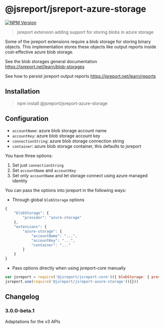 
# @jsreport/jsreport-azure-storage
[![NPM Version](http://img.shields.io/npm/v/@jsreport/jsreport-azure-storage.svg?style=flat-square)](https://npmjs.com/package/@jsreport/jsreport-azure-storage)

> jsreport extension adding support for storing blobs in azure storage

Some of the jsreport extensions require a blob storage for storing binary objects. This implementation stores these objects like output reports inside cost-effective azure blob storage.

See the blob storages general documentation
https://jsreport.net/learn/blob-storages

See how to persist jsreport output reports
https://jsreport.net/learn/reports

## Installation

> npm install @jsreport/jsreport-azure-storage

## Configuration

- `accountName`:  azure blob storage account name
- `accountKey`:  azure blob storage account key
- `connectionString`: azure blob storage connection string
- `container`: azure blob storage container, this defaults to jsreport

You have three options:
1. Set just `connectionString`
2. Set `accountName` and `accountKey`
3. Set only `accountName` and let storage connect using azure managed identity

You can pass the options into jsreport in the following ways:

- Through global `blobStorage` options
```js
{
	"blobStorage": {
		"provider": "azure-storage"
	},
	"extensions": {
		"azure-storage": {
			"accountName": "...",
			"accountKey": "...",
			"container": "..."
		}
	}
}
```

- Pass options directly when using jsreport-core manually
```js
var jsreport = require('@jsreport/jsreport-core')({ blobStorage: { provider: 'azure-storage' } })
jsreport.use(require('@jsreport/jsreport-azure-storage')({}))
```

## Changelog

### 3.0.0-beta.1

Adaptations for the v3 APIs
